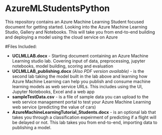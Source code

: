 # AzureMLStudentsPython

This repository contains an Azure Machine Learning Student focused document for getting started. Looking into the Azure Machine Learning Studio, Gallery and Notebooks. This will take you from end-to-end building and deploying a model using the cloud service on Azure

#Files Included:
* **UCLMLLAB.docx** - Starting document containing an Azure Machine Learning studio lab. Covering input of data, preprocessing, jupyter notebooks, model building, scoring and evaluation
* **UCLMLLAB_publishing.docx** *(Also PDF version available)* - is the second lab taking the model built in the lab above and learning how Azure Machine Learning can help you publish and consume machine learning models as web service URLs. This includes using the UI, Jupyter Notebooks, Excel and a web app
* **sampleTestData.csv** - is a file of sample data you can upload to the web service management portal to test your Azure Machine Learning web service (predicting the value of cars)
* **AzureMachineLearningTutorial_Students.docx** - is an optional lab that takes you through a classification expeirment of predicting if a flight will be delayed or not. This lab takes you from end-to-end, importing data to publishing a model.

